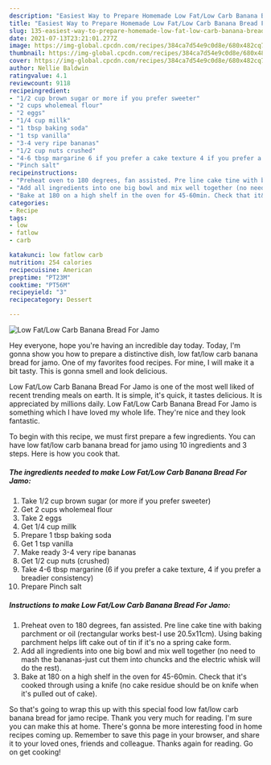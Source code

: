 ```yaml
---
description: "Easiest Way to Prepare Homemade Low Fat/Low Carb Banana Bread For Jamo"
title: "Easiest Way to Prepare Homemade Low Fat/Low Carb Banana Bread For Jamo"
slug: 135-easiest-way-to-prepare-homemade-low-fat-low-carb-banana-bread-for-jamo
date: 2021-07-13T23:21:01.277Z
image: https://img-global.cpcdn.com/recipes/384ca7d54e9c0d8e/680x482cq70/low-fatlow-carb-banana-bread-for-jamo-recipe-main-photo.jpg
thumbnail: https://img-global.cpcdn.com/recipes/384ca7d54e9c0d8e/680x482cq70/low-fatlow-carb-banana-bread-for-jamo-recipe-main-photo.jpg
cover: https://img-global.cpcdn.com/recipes/384ca7d54e9c0d8e/680x482cq70/low-fatlow-carb-banana-bread-for-jamo-recipe-main-photo.jpg
author: Nellie Baldwin
ratingvalue: 4.1
reviewcount: 9118
recipeingredient:
- "1/2 cup brown sugar or more if you prefer sweeter"
- "2 cups wholemeal flour"
- "2 eggs"
- "1/4 cup millk"
- "1 tbsp baking soda"
- "1 tsp vanilla"
- "3-4 very ripe bananas"
- "1/2 cup nuts crushed"
- "4-6 tbsp margarine 6 if you prefer a cake texture 4 if you prefer a breadier consistency"
- "Pinch salt"
recipeinstructions:
- "Preheat oven to 180 degrees, fan assisted. Pre line cake tine with baking parchment or oil (rectangular works best-I use 20.5x11cm). Using baking parchment helps lift cake out of tin if it&#39;s no a spring cake form."
- "Add all ingredients into one big bowl and mix well together (no need to mash the bananas-just cut them into chuncks and the electric whisk will do the rest)."
- "Bake at 180 on a high shelf in the oven for 45-60min. Check that it&#39;s cooked through using a knife (no cake residue should be on knife when it&#39;s pulled out of cake)."
categories:
- Recipe
tags:
- low
- fatlow
- carb

katakunci: low fatlow carb 
nutrition: 254 calories
recipecuisine: American
preptime: "PT23M"
cooktime: "PT56M"
recipeyield: "3"
recipecategory: Dessert

---
```



![Low Fat/Low Carb Banana Bread For Jamo](https://img-global.cpcdn.com/recipes/384ca7d54e9c0d8e/680x482cq70/low-fatlow-carb-banana-bread-for-jamo-recipe-main-photo.jpg)

Hey everyone, hope you're having an incredible day today. Today, I'm gonna show you how to prepare a distinctive dish, low fat/low carb banana bread for jamo. One of my favorites food recipes. For mine, I will make it a bit tasty. This is gonna smell and look delicious.



Low Fat/Low Carb Banana Bread For Jamo is one of the most well liked of recent trending meals on earth. It is simple, it's quick, it tastes delicious. It is appreciated by millions daily. Low Fat/Low Carb Banana Bread For Jamo is something which I have loved my whole life. They're nice and they look fantastic.


To begin with this recipe, we must first prepare a few ingredients. You can have low fat/low carb banana bread for jamo using 10 ingredients and 3 steps. Here is how you cook that.

<!--inarticleads1-->

##### The ingredients needed to make Low Fat/Low Carb Banana Bread For Jamo:

1. Take 1/2 cup brown sugar (or more if you prefer sweeter)
1. Get 2 cups wholemeal flour
1. Take 2 eggs
1. Get 1/4 cup millk
1. Prepare 1 tbsp baking soda
1. Get 1 tsp vanilla
1. Make ready 3-4 very ripe bananas
1. Get 1/2 cup nuts (crushed)
1. Take 4-6 tbsp margarine (6 if you prefer a cake texture, 4 if you prefer a breadier consistency)
1. Prepare Pinch salt




<!--inarticleads2-->

##### Instructions to make Low Fat/Low Carb Banana Bread For Jamo:

1. Preheat oven to 180 degrees, fan assisted. Pre line cake tine with baking parchment or oil (rectangular works best-I use 20.5x11cm). Using baking parchment helps lift cake out of tin if it&#39;s no a spring cake form.
1. Add all ingredients into one big bowl and mix well together (no need to mash the bananas-just cut them into chuncks and the electric whisk will do the rest).
1. Bake at 180 on a high shelf in the oven for 45-60min. Check that it&#39;s cooked through using a knife (no cake residue should be on knife when it&#39;s pulled out of cake).




So that's going to wrap this up with this special food low fat/low carb banana bread for jamo recipe. Thank you very much for reading. I'm sure you can make this at home. There's gonna be more interesting food in home recipes coming up. Remember to save this page in your browser, and share it to your loved ones, friends and colleague. Thanks again for reading. Go on get cooking!
